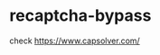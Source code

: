 # recaptcha-bypass
check https://www.capsolver.com/ 



















                                                                                                                                                                        